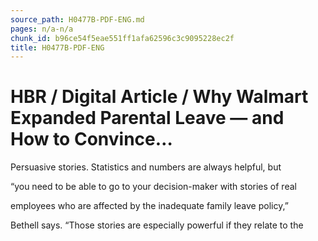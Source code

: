 ```yaml
---
source_path: H0477B-PDF-ENG.md
pages: n/a-n/a
chunk_id: b96ce54f5eae551ff1afa62596c3c9095228ec2f
title: H0477B-PDF-ENG
---
```

# HBR / Digital Article / Why Walmart Expanded Parental Leave — and How to Convince…

Persuasive stories. Statistics and numbers are always helpful, but

“you need to be able to go to your decision-maker with stories of real

employees who are affected by the inadequate family leave policy,”

Bethell says. “Those stories are especially powerful if they relate to the
